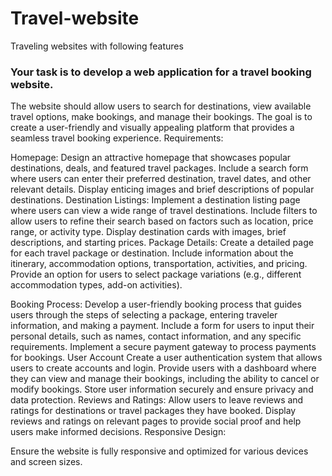 # Travel-website
Traveling websites with following features


### Your task is to develop a web application for a travel booking website. 
The website should allow users to search for destinations, view available travel options, make bookings, and
manage their bookings. The goal is to create a user-friendly and visually appealing
platform that provides a seamless travel booking experience.
Requirements:

Homepage:
Design an attractive homepage that showcases popular destinations, deals, and featured
travel packages.
Include a search form where users can enter their preferred destination, travel dates, and
other relevant details.
Display enticing images and brief descriptions of popular destinations.
Destination Listings:
Implement a destination listing page where users can view a wide range of travel
destinations.
Include filters to allow users to refine their search based on factors such as location, price
range, or activity type.
Display destination cards with images, brief descriptions, and starting prices.
Package Details:
Create a detailed page for each travel package or destination.
Include information about the itinerary, accommodation options, transportation,
activities, and pricing.
Provide an option for users to select package variations (e.g., different accommodation
types, add-on activities).

Booking Process:
Develop a user-friendly booking process that guides users through the steps of selecting a
package, entering traveler information, and making a payment.
Include a form for users to input their personal details, such as names, contact
information, and any specific requirements.
Implement a secure payment gateway to process payments for bookings.
User Account
Create a user authentication system that allows users to create accounts and login.
Provide users with a dashboard where they can view and manage their bookings,
including the ability to cancel or modify bookings.
Store user information securely and ensure privacy and data protection.
Reviews and Ratings:
Allow users to leave reviews and ratings for destinations or travel packages they have
booked.
Display reviews and ratings on relevant pages to provide social proof and help users make
informed decisions.
Responsive Design:

Ensure the website is fully responsive and optimized for various devices and screen sizes.
